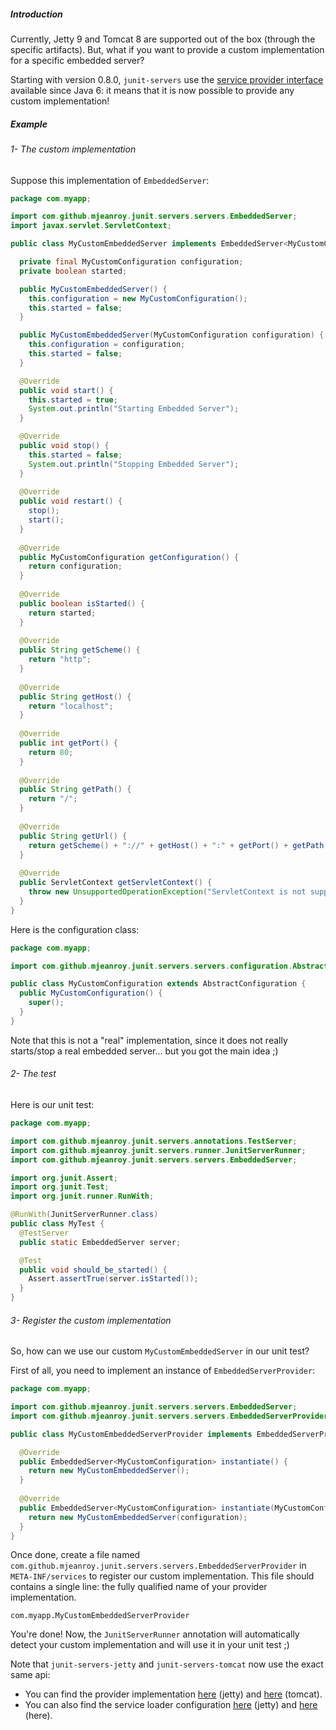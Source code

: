 ##### Introduction

Currently, Jetty 9 and Tomcat 8 are supported out of the box (through the specific artifacts). But, what if you want to provide a custom implementation for a specific
embedded server?

Starting with version 0.8.0, `junit-servers` use the [service provider interface](https://docs.oracle.com/javase/7/docs/api/java/util/ServiceLoader.html) available since Java 6: it means that it is now possible
to provide any custom implementation!

##### Example

###### 1- The custom implementation

Suppose this implementation of `EmbeddedServer`:

```java
package com.myapp;

import com.github.mjeanroy.junit.servers.servers.EmbeddedServer;
import javax.servlet.ServletContext;

public class MyCustomEmbeddedServer implements EmbeddedServer<MyCustomConfiguration> {

  private final MyCustomConfiguration configuration;
  private boolean started;

  public MyCustomEmbeddedServer() {
    this.configuration = new MyCustomConfiguration();
    this.started = false;
  }

  public MyCustomEmbeddedServer(MyCustomConfiguration configuration) {
    this.configuration = configuration;
    this.started = false;
  }

  @Override
  public void start() {
    this.started = true;
    System.out.println("Starting Embedded Server");
  }

  @Override
  public void stop() {
    this.started = false;
    System.out.println("Stopping Embedded Server");
  }
  
  @Override
  public void restart() {
    stop();
    start();
  }
  
  @Override
  public MyCustomConfiguration getConfiguration() {
    return configuration;
  }
  
  @Override
  public boolean isStarted() {
    return started;
  }
  
  @Override
  public String getScheme() {
    return "http";
  }
  
  @Override
  public String getHost() {
  	return "localhost";
  }
  
  @Override
  public int getPort() {
    return 80;
  }
  
  @Override
  public String getPath() {
    return "/";
  }
  
  @Override
  public String getUrl() {
    return getScheme() + "://" + getHost() + ":" + getPort() + getPath();
  }
  
  @Override
  public ServletContext getServletContext() {
    throw new UnsupportedOperationException("ServletContext is not supported by this implementation");
  }
}
```

Here is the configuration class:

```java
package com.myapp;

import com.github.mjeanroy.junit.servers.servers.configuration.AbstractConfiguration;

public class MyCustomConfiguration extends AbstractConfiguration {
  public MyCustomConfiguration() {
    super();
  }
}
```

Note that this is not a "real" implementation, since it does not really starts/stop a real embedded server... but you got the main idea ;)

###### 2- The test
Here is our unit test:

```java
package com.myapp;

import com.github.mjeanroy.junit.servers.annotations.TestServer;
import com.github.mjeanroy.junit.servers.runner.JunitServerRunner;
import com.github.mjeanroy.junit.servers.servers.EmbeddedServer;

import org.junit.Assert;
import org.junit.Test;
import org.junit.runner.RunWith;

@RunWith(JunitServerRunner.class)
public class MyTest {
  @TestServer
  public static EmbeddedServer server;

  @Test
  public void should_be_started() {
    Assert.assertTrue(server.isStarted());
  }
}
```

###### 3- Register the custom implementation

So, how can we use our custom `MyCustomEmbeddedServer` in our unit test?

First of all, you need to implement an instance of `EmbeddedServerProvider`:

```java
package com.myapp;

import com.github.mjeanroy.junit.servers.servers.EmbeddedServer;
import com.github.mjeanroy.junit.servers.servers.EmbeddedServerProvider;

public class MyCustomEmbeddedServerProvider implements EmbeddedServerProvider<MyCustomConfiguration> {

  @Override
  public EmbeddedServer<MyCustomConfiguration> instantiate() {
    return new MyCustomEmbeddedServer();
  }
  
  @Override
  public EmbeddedServer<MyCustomConfiguration> instantiate(MyCustomConfiguration configuration) {
    return new MyCustomEmbeddedServer(configuration);
  }
}
```

Once done, create a file named `com.github.mjeanroy.junit.servers.servers.EmbeddedServerProvider` in `META-INF/services` to register our custom implementation.
This file should contains a single line: the fully qualified name of your provider implementation.

```
com.myapp.MyCustomEmbeddedServerProvider
```

You're done! Now, the `JunitServerRunner` annotation will automatically detect your custom implementation and will use it in your unit test ;)

Note that `junit-servers-jetty` and `junit-servers-tomcat` now use the exact same api:

- You can find the provider implementation [here](https://github.com/mjeanroy/junit-servers/blob/junit-servers-0.8.0/junit-servers-jetty/src/main/java/com/github/mjeanroy/junit/servers/jetty/EmbeddedJettyProvider.java) (jetty) and [here](https://github.com/mjeanroy/junit-servers/blob/junit-servers-0.8.0/junit-servers-tomcat/src/main/java/com/github/mjeanroy/junit/servers/tomcat/EmbeddedTomcatProvider.java) (tomcat).
- You can also find the service loader configuration [here](https://github.com/mjeanroy/junit-servers/blob/junit-servers-0.8.0/junit-servers-jetty/src/main/resources/META-INF/services/com.github.mjeanroy.junit.servers.servers.EmbeddedServerProvider) (jetty) and [here](https://github.com/mjeanroy/junit-servers/blob/junit-servers-0.8.0/junit-servers-tomcat/src/main/resources/META-INF/services/com.github.mjeanroy.junit.servers.servers.EmbeddedServerProvider) (here).
